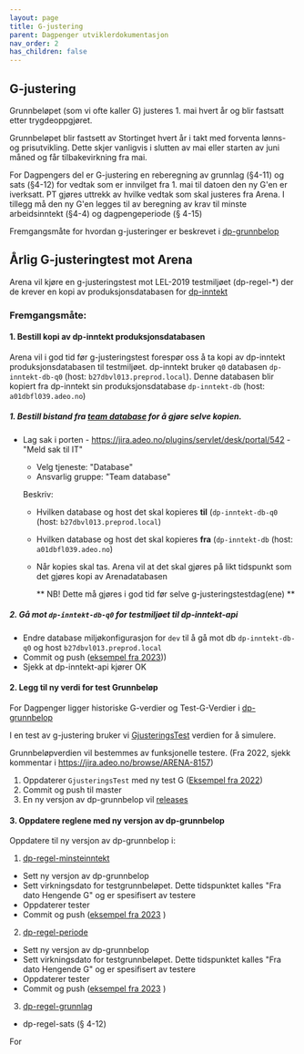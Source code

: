 ```yaml
---
layout: page
title: G-justering
parent: Dagpenger utviklerdokumentasjon
nav_order: 2
has_children: false
---
```



## G-justering

Grunnbeløpet (som vi ofte kaller G) justeres 1. mai hvert år og blir fastsatt etter trygdeoppgjøret.

Grunnbeløpet blir fastsett av Stortinget hvert år i takt med forventa lønns- og prisutvikling. Dette skjer vanligvis i slutten av mai eller starten av juni måned og får tilbakevirkning fra mai.

For Dagpengers del er G-justering en reberegning av grunnlag (§4-11) og sats (§4-12) for vedtak som er innvilget fra 1. mai til datoen den ny G'en er iverksatt. PT gjøres uttrekk av hvilke vedtak som skal justeres fra Arena.
I tillegg må den ny G'en legges til av beregning av krav til minste arbeidsinntekt (§4-4) og dagpengeperiode (§ 4-15)

Fremgangsmåte for hvordan g-justeringer er beskrevet i [dp-grunnbelop](https://github.com/navikt/dp-grunnbelop#g-justering)

## Årlig G-justeringtest mot Arena

Arena vil kjøre en g-justeringstest mot LEL-2019 testmiljøet (dp-regel-*) der de krever en kopi av produksjonsdatabasen for [dp-inntekt](https://github.com/navikt/dp-inntekt)

### Fremgangsmåte:

#### 1. Bestill kopi av dp-inntekt produksjonsdatabasen
    
Arena vil i god tid før g-justeringstest forespør oss å ta kopi av dp-inntekt produksjonsdatabasen til testmiljøet.
dp-inntekt bruker `q0` databasen `dp-inntekt-db-q0` (host: `b27dbvl013.preprod.local`). Denne databasen blir kopiert fra dp-inntekt sin produksjonsdatabase `dp-inntekt-db` (host: `a01dbfl039.adeo.no`)
    
##### 1. Bestill bistand fra [team database](https://teamkatalog.nav.no/team/b6e266b0-9d76-480e-ae1f-585f04ace257) for å gjøre selve kopien. 
    
- Lag sak i porten - https://jira.adeo.no/plugins/servlet/desk/portal/542 - "Meld sak til IT" 
  - Velg tjeneste: "Database"
  - Ansvarlig gruppe: "Team database"
    
  Beskriv:
  - Hvilken database og host det skal kopieres **til** (`dp-inntekt-db-q0` (host: `b27dbvl013.preprod.local`)
  - Hvilken database og host det skal kopieres **fra** (`dp-inntekt-db` (host: `a01dbfl039.adeo.no`)
  - Når kopies skal tas. Arena vil at det skal gjøres på likt tidspunkt som det gjøres kopi av Arenadatabasen
   
    
    ** NB! Dette må gjøres i god tid før selve g-justeringstestdag(ene) **

##### 2. Gå mot `dp-inntekt-db-q0` for testmiljøet til dp-inntekt-api
- Endre database miljøkonfigurasjon for `dev` til å gå mot db `dp-inntekt-db-q0` og host `b27dbvl013.preprod.local`
- Commit og push ([eksempel fra 2023](https://github.com/navikt/dp-inntekt/commit/5f4f569670ade07b2d0d6beb4c2f0c9c122a84af)))
- Sjekk at dp-inntekt-api kjører OK

#### 2. Legg til ny verdi for test Grunnbeløp

For Dagpenger ligger historiske G-verdier og Test-G-Verdier i [dp-grunnbelop](https://github.com/navikt/dp-grunnbelop) 
    
I en test av g-justering bruker vi [GjusteringsTest](https://github.com/navikt/dp-grunnbelop/blob/dd33088904de28eac3ddf6edeb5374b33c31ad50/src/main/kotlin/no/nav/dagpenger/grunnbelop/Grunnbelop.kt#L10) verdien for å simulere. 
    
Grunnbeløpverdien vil bestemmes av funksjonelle testere. (Fra 2022, sjekk kommentar i https://jira.adeo.no/browse/ARENA-8157)
    
1. Oppdaterer `GjusteringsTest` med ny test G ([Eksempel fra 2022](https://github.com/navikt/dp-grunnbelop/commit/dd33088904de28eac3ddf6edeb5374b33c31ad50))
2. Commit og push til master
3. En ny versjon av dp-grunnbelop vil [releases](https://github.com/navikt/dp-grunnbelop/releases) 

#### 3. Oppdatere reglene med ny versjon av dp-grunnbelop 

Oppdatere til ny versjon av dp-grunnbelop i: 

1. [dp-regel-minsteinntekt](https://github.com/navikt/dp-regel-minsteinntekt)

- Sett ny versjon av dp-grunnbelop
- Sett virkningsdato for testgrunnbeløpet. Dette tidspunktet kalles "Fra dato Hengende G" og er spesifisert av testere
- Oppdaterer tester 
- Commit og push ([eksempel fra 2023](https://github.com/navikt/dp-regel-minsteinntekt/commit/98d143dbb9eaaeda6902990b2b39d0fcbd3b0f91) )


2. [dp-regel-periode](https://github.com/navikt/dp-regel-periode)
- Sett ny versjon av dp-grunnbelop
- Sett virkningsdato for testgrunnbeløpet. Dette tidspunktet kalles "Fra dato Hengende G" og er spesifisert av testere
- Oppdaterer tester
- Commit og push ([eksempel fra 2023](https://github.com/navikt/dp-regel-periode/commit/19a1538243187830616a76262b650a8e3dd7c9a5) )

3. [dp-regel-grunnlag](https://github.com/navikt/dp-regel-grunnlag/)


- dp-regel-sats (§ 4-12)

For 
    
